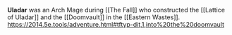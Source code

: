 **Uladar** was an Arch Mage during [[The Fall]] who constructed the [[Lattice of Uladar]] and the [[Doomvault]] in the [[Eastern Wastes]]. https://2014.5e.tools/adventure.html#tftyp-dit,1,into%20the%20doomvault

